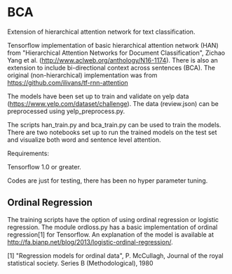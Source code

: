 # BCA
Extension of hierarchical attention network for text classification. 

Tensorflow implementation of basic hierarchical attention network (HAN) from  "Hierarchical Attention Networks for Document Classification", Zichao Yang et al. (http://www.aclweb.org/anthology/N16-1174).
There is also an extension to include bi-directional context across sentences (BCA). The original (non-hierarchical) implementation was from https://github.com/ilivans/tf-rnn-attention

The models have been set up to train and validate on yelp data (https://www.yelp.com/dataset/challenge). 
The data (review.json) can be preprocessed using yelp_preprocess.py. 

The scripts han_train.py and bca_train.py can be used to train the models. There are two notebooks set up to run the trained models on the test set and visualize both word and sentence level attention. 

Requirements: 

Tensorflow 1.0 or greater. 

Codes are just for testing, there has been no hyper parameter tuning. 

## Ordinal Regression

The training scripts have the option of using ordinal regression or logistic regression. The module ordloss.py has a basic implementation of ordinal regression[1] for Tensorflow. An explanation of the model is available at http://fa.bianp.net/blog/2013/logistic-ordinal-regression/.

[1] "Regression models for ordinal data", P. McCullagh, Journal of the royal statistical society. Series B (Methodological), 1980
